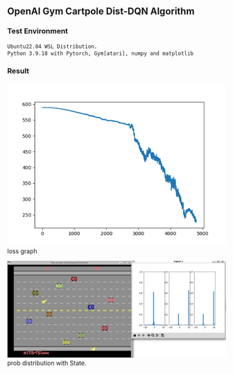 ## OpenAI Gym Cartpole Dist-DQN Algorithm

### Test Environment
```
Ubuntu22.04 WSL Distribution.
Python 3.9.18 with Pytorch, Gym[atari], numpy and matplotlib
```

### Result
![../images/dist_dqn/loss.png](../images/dist_dqn/loss.png)
loss graph

![../images/dist_dqn/capture.png](../images/dist_dqn/capture.png)
prob distribution with State.